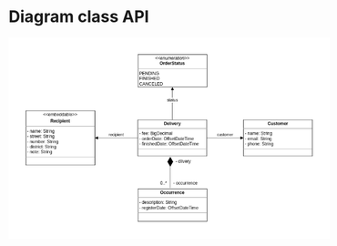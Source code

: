 # Diagram class API

<p align="center">
    <img src="./assets/diagram_class.png" style="background-color: #FFF; padding: 30px;">
</p>